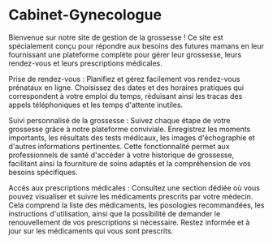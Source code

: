 # Cabinet-Gynecologue

Bienvenue sur notre site de gestion de la grossesse ! Ce site est spécialement conçu pour répondre aux besoins des futures mamans en leur fournissant une plateforme complète pour gérer leur grossesse, leurs rendez-vous et leurs prescriptions médicales.

Prise de rendez-vous : Planifiez et gérez facilement vos rendez-vous prénataux en ligne. Choisissez des dates et des horaires pratiques qui correspondent à votre emploi du temps, réduisant ainsi les tracas des appels téléphoniques et les temps d'attente inutiles.

Suivi personnalisé de la grossesse : Suivez chaque étape de votre grossesse grâce à notre plateforme conviviale. Enregistrez les moments importants, les résultats des tests médicaux, les images d'échographie et d'autres informations pertinentes. Cette fonctionnalité permet aux professionnels de santé d'accéder à votre historique de grossesse, facilitant ainsi la fourniture de soins adaptés et la compréhension de vos besoins spécifiques.

Accès aux prescriptions médicales : Consultez une section dédiée où vous pouvez visualiser et suivre les médicaments prescrits par votre médecin. Cela comprend la liste des médicaments, les posologies recommandées, les instructions d'utilisation, ainsi que la possibilité de demander le renouvellement de vos prescriptions si nécessaire. Restez informée et à jour sur les médicaments qui vous sont prescrits.
